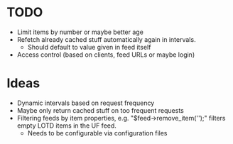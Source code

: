 TODO
====

* Limit items by number or maybe better age
* Refetch already cached stuff automatically again in intervals.
  * Should default to value given in feed itself
* Access control (based on clients, feed URLs or maybe login)

Ideas
=====

* Dynamic intervals based on request frequency
* Maybe only return cached stuff on too frequent requests
* Filtering feeds by item properties, e.g. "$feed->remove_item('');"
  filters empty LOTD items in the UF feed.
  * Needs to be configurable via configuration files
